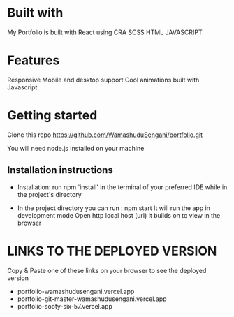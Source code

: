 # Built with

My Portfolio is built with
React using CRA
SCSS
HTML
JAVASCRIPT

# Features

Responsive
Mobile and desktop support
Cool animations built with Javascript

# Getting started 

Clone this repo https://github.com/WamashuduSengani/portfolio.git

You will need node.js installed on your machine

## Installation instructions

* Installation: run npm 'install' in the terminal of your preferred IDE while 
in the project's directory

* In the project directory you can run : npm start
  It will run the app in development mode Open http local host (url) it builds on to view in the browser

# LINKS TO THE DEPLOYED VERSION

Copy & Paste one of these links on your browser to see the deployed version

* portfolio-wamashudusengani.vercel.app
* portfolio-git-master-wamashudusengani.vercel.app
* portfolio-sooty-six-57.vercel.app

